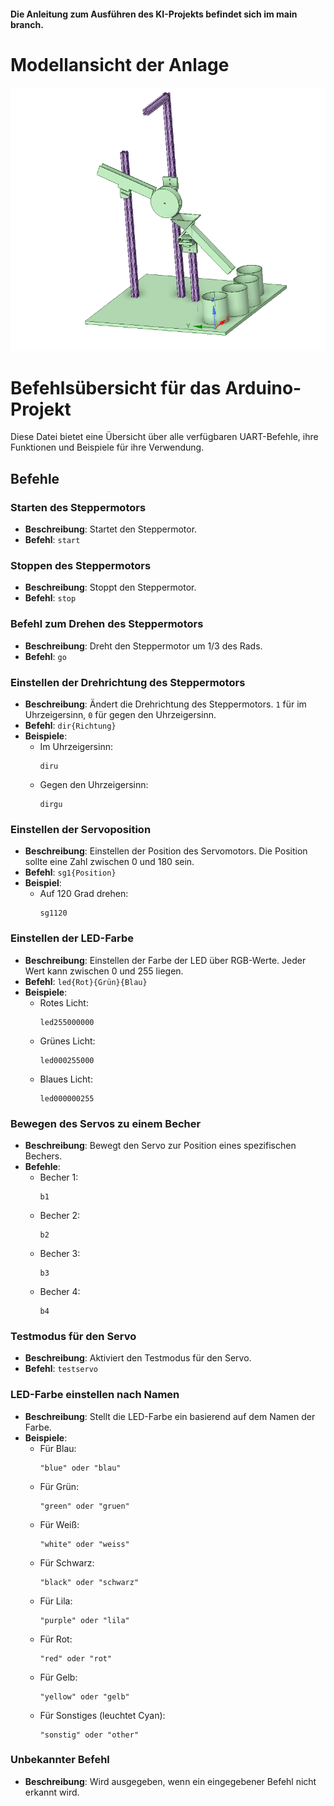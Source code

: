 #### Die Anleitung zum Ausführen des KI-Projekts befindet sich im main branch.



# Modellansicht der Anlage

![Modellansicht der Anlage](3D_Modell.png)







# Befehlsübersicht für das Arduino-Projekt

Diese Datei bietet eine Übersicht über alle verfügbaren UART-Befehle, ihre Funktionen und Beispiele für ihre Verwendung.

## Befehle

### Starten des Steppermotors
- **Beschreibung**: Startet den Steppermotor.
- **Befehl**: `start`

### Stoppen des Steppermotors
- **Beschreibung**: Stoppt den Steppermotor.
- **Befehl**: `stop`

### Befehl zum Drehen des Steppermotors
- **Beschreibung**: Dreht den Steppermotor um 1/3 des Rads.
- **Befehl**: `go`

### Einstellen der Drehrichtung des Steppermotors
- **Beschreibung**: Ändert die Drehrichtung des Steppermotors. `1` für im Uhrzeigersinn, `0` für gegen den Uhrzeigersinn.
- **Befehl**: `dir{Richtung}`
- **Beispiele**:
  - Im Uhrzeigersinn:
    ```
    diru
    ```
  - Gegen den Uhrzeigersinn:
    ```
    dirgu
    ```

### Einstellen der Servoposition
- **Beschreibung**: Einstellen der Position des Servomotors. Die Position sollte eine Zahl zwischen 0 und 180 sein.
- **Befehl**: `sg1{Position}`
- **Beispiel**:
  - Auf 120 Grad drehen:
    ```
    sg1120
    ```

### Einstellen der LED-Farbe
- **Beschreibung**: Einstellen der Farbe der LED über RGB-Werte. Jeder Wert kann zwischen 0 und 255 liegen.
- **Befehl**: `led{Rot}{Grün}{Blau}`
- **Beispiele**:
  - Rotes Licht:
    ```
    led255000000
    ```
  - Grünes Licht:
    ```
    led000255000
    ```
  - Blaues Licht:
    ```
    led000000255
    ```

### Bewegen des Servos zu einem Becher
- **Beschreibung**: Bewegt den Servo zur Position eines spezifischen Bechers.
- **Befehle**:
  - Becher 1:
    ```
    b1
    ```
  - Becher 2:
    ```
    b2
    ```
  - Becher 3:
    ```
    b3
    ```
  - Becher 4:
    ```
    b4
    ```

### Testmodus für den Servo
- **Beschreibung**: Aktiviert den Testmodus für den Servo.
- **Befehl**: `testservo`

### LED-Farbe einstellen nach Namen
- **Beschreibung**: Stellt die LED-Farbe ein basierend auf dem Namen der Farbe.
- **Beispiele**:
  - Für Blau:
    ```
    "blue" oder "blau"
    ```
  - Für Grün:
    ```
    "green" oder "gruen"
    ```
  - Für Weiß:
    ```
    "white" oder "weiss"
    ```
  - Für Schwarz:
    ```
    "black" oder "schwarz"
    ```
  - Für Lila:
    ```
    "purple" oder "lila"
    ```
  - Für Rot:
    ```
    "red" oder "rot"
    ```
  - Für Gelb:
    ```
    "yellow" oder "gelb"
    ```
  - Für Sonstiges (leuchtet Cyan):
    ```
    "sonstig" oder "other"
    ```

### Unbekannter Befehl
- **Beschreibung**: Wird ausgegeben, wenn ein eingegebener Befehl nicht erkannt wird.
